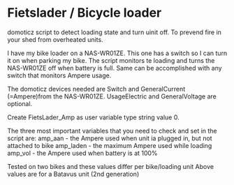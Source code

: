 # Fietslader / Bicycle loader
domoticz script to detect loading state and turn uinit off.
To prevend fire in your shed from overheated units.

I have my bike loader on a NAS-WR01ZE.
This one has a switch so I can turn it on when parking my bike.
The script monitors te loading and turns the NAS-WR01ZE off when battery is full. 
Same can be accomplished with any switch that monitors Ampere usage.

The domoticz devices needed are Switch and GeneralCurrent (=Ampere)from the NAS-WR01ZE.
UsageElectric and GeneralVoltage are optional.

Create FietsLader_Amp as user variable type string value 0.

The three most important variables that you need to check and set in the script are:
amp_aan   - the Ampere used when unit ia plugged in, but not attached to bike
amp_laden - the maximum Ampere used while loading
amp_vol   - the Ampere used when battery is at 100% 

Tested on two bikes and these values differ per bike/loading unit
Above values are for a Batavus unit (2nd generation)
